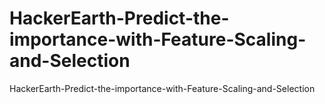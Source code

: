 # HackerEarth-Predict-the-importance-with-Feature-Scaling-and-Selection
HackerEarth-Predict-the-importance-with-Feature-Scaling-and-Selection

